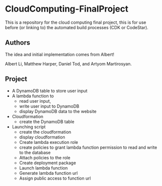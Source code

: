 # CloudComputing-FinalProject
 This is a repository for the cloud computing final project, this is for use before (or linking to) the automated build processes (CDK or CodeStar).

## Authors
The idea and initial implementation comes from Albert!

Albert Li, Matthew Harper, Daniel Tod, and Artyom Martirosyan. 

## Project

* A DynamoDB table to store user input
* A lambda function to 
   * read user input, 
   * write user input to DynamoDB
   * display DynamoDB data to the website
* Cloudformation 
   * create the DynamoDB table
* Launching script
   * create the cloudformation
   * display cloudformation
   * Create lambda execution role 
   * create policies to grant lambda function permission to read and write to the database 
   * Attach policies to the role
   * Create deployment package
   * Launch lambda function
   * Generate lambda function url
   * Assign public access to function url




